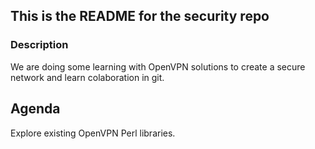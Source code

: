 ## This is the README for the security repo

### Description

We are doing some learning with OpenVPN solutions 
to create a secure network and learn colaboration
in git.

## Agenda

Explore existing OpenVPN Perl libraries.

